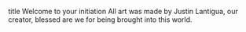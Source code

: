 title Welcome to your initiation
All art was made by Justin Lantigua, our creator, blessed are we for being brought into this world.
